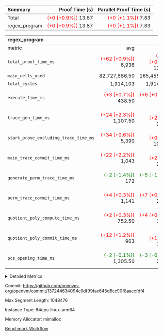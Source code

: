 | Summary | Proof Time (s) | Parallel Proof Time (s) |
|:---|---:|---:|
| Total | <span style='color: red'>(+0 [+0.9%])</span> 13.87 | <span style='color: red'>(+0 [+1.1%])</span> 7.83 |
| regex_program | <span style='color: red'>(+0 [+0.9%])</span> 13.87 | <span style='color: red'>(+0 [+1.1%])</span> 7.83 |


| regex_program |||||
|:---|---:|---:|---:|---:|
|metric|avg|sum|max|min|
| `total_proof_time_ms ` | <span style='color: red'>(+62 [+0.9%])</span> 6,936 | <span style='color: red'>(+124 [+0.9%])</span> 13,872 | <span style='color: red'>(+87 [+1.1%])</span> 7,832 | <span style='color: red'>(+37 [+0.6%])</span> 6,040 |
| `main_cells_used     ` |  82,727,686.50 |  165,455,373 |  92,686,348 |  72,769,025 |
| `total_cycles        ` |  1,914,103 |  1,914,103 |  1,914,103 |  1,914,103 |
| `execute_time_ms     ` | <span style='color: red'>(+3 [+0.7%])</span> 438.50 | <span style='color: red'>(+6 [+0.7%])</span> 877 | <span style='color: red'>(+3 [+0.6%])</span> 472 | <span style='color: red'>(+3 [+0.7%])</span> 405 |
| `trace_gen_time_ms   ` | <span style='color: red'>(+24 [+2.3%])</span> 1,107.50 | <span style='color: red'>(+49 [+2.3%])</span> 2,215 | <span style='color: red'>(+39 [+3.1%])</span> 1,284 | <span style='color: red'>(+10 [+1.1%])</span> 931 |
| `stark_prove_excluding_trace_time_ms` | <span style='color: red'>(+34 [+0.6%])</span> 5,390 | <span style='color: red'>(+69 [+0.6%])</span> 10,780 | <span style='color: red'>(+45 [+0.7%])</span> 6,076 | <span style='color: red'>(+24 [+0.5%])</span> 4,704 |
| `main_trace_commit_time_ms` | <span style='color: red'>(+22 [+2.2%])</span> 1,043 | <span style='color: red'>(+44 [+2.2%])</span> 2,086 | <span style='color: red'>(+24 [+1.9%])</span> 1,281 | <span style='color: red'>(+20 [+2.5%])</span> 805 |
| `generate_perm_trace_time_ms` | <span style='color: green'>(-2 [-1.4%])</span> 172 | <span style='color: green'>(-5 [-1.4%])</span> 344 | <span style='color: green'>(-1 [-0.5%])</span> 186 | <span style='color: green'>(-4 [-2.5%])</span> 158 |
| `perm_trace_commit_time_ms` | <span style='color: red'>(+4 [+0.3%])</span> 1,141 | <span style='color: red'>(+7 [+0.3%])</span> 2,282 |  1,192 | <span style='color: red'>(+8 [+0.7%])</span> 1,090 |
| `quotient_poly_compute_time_ms` | <span style='color: red'>(+2 [+0.3%])</span> 752.50 | <span style='color: red'>(+4 [+0.3%])</span> 1,505 | <span style='color: red'>(+2 [+0.2%])</span> 869 | <span style='color: red'>(+2 [+0.3%])</span> 636 |
| `quotient_poly_commit_time_ms` | <span style='color: red'>(+12 [+1.2%])</span> 963 | <span style='color: red'>(+23 [+1.2%])</span> 1,926 | <span style='color: red'>(+12 [+1.1%])</span> 1,113 | <span style='color: red'>(+11 [+1.4%])</span> 813 |
| `pcs_opening_time_ms ` | <span style='color: green'>(-2 [-0.1%])</span> 1,305.50 | <span style='color: green'>(-3 [-0.1%])</span> 2,611 | <span style='color: red'>(+10 [+0.7%])</span> 1,427 | <span style='color: green'>(-13 [-1.1%])</span> 1,184 |



<details>
<summary>Detailed Metrics</summary>

| group | num_segments | keygen_time_ms | commit_exe_time_ms |
| --- | --- | --- | --- |
| regex_program | 2 | 754 | 49 | 

| group | air_name | quotient_deg | interactions | constraints |
| --- | --- | --- | --- | --- |
| regex_program | AccessAdapterAir<16> | 4 | 5 | 11 | 
| regex_program | AccessAdapterAir<2> | 4 | 5 | 11 | 
| regex_program | AccessAdapterAir<32> | 4 | 5 | 11 | 
| regex_program | AccessAdapterAir<4> | 4 | 5 | 11 | 
| regex_program | AccessAdapterAir<64> | 4 | 5 | 11 | 
| regex_program | AccessAdapterAir<8> | 4 | 5 | 11 | 
| regex_program | BitwiseOperationLookupAir<8> | 2 | 2 | 4 | 
| regex_program | KeccakVmAir | 4 | 321 | 4,380 | 
| regex_program | MemoryMerkleAir<8> | 4 | 4 | 38 | 
| regex_program | PersistentBoundaryAir<8> | 4 | 3 | 5 | 
| regex_program | PhantomAir | 4 | 3 | 4 | 
| regex_program | Poseidon2PeripheryAir<BabyBearParameters>, 1> | 2 | 1 | 286 | 
| regex_program | ProgramAir | 1 | 1 | 4 | 
| regex_program | RangeTupleCheckerAir<2> | 1 | 1 | 4 | 
| regex_program | Rv32HintStoreAir | 4 | 19 | 21 | 
| regex_program | VariableRangeCheckerAir | 1 | 1 | 4 | 
| regex_program | VmAirWrapper<Rv32BaseAluAdapterAir, BaseAluCoreAir<4, 8> | 4 | 19 | 30 | 
| regex_program | VmAirWrapper<Rv32BaseAluAdapterAir, LessThanCoreAir<4, 8> | 4 | 17 | 35 | 
| regex_program | VmAirWrapper<Rv32BaseAluAdapterAir, ShiftCoreAir<4, 8> | 4 | 23 | 84 | 
| regex_program | VmAirWrapper<Rv32BranchAdapterAir, BranchEqualCoreAir<4> | 4 | 11 | 17 | 
| regex_program | VmAirWrapper<Rv32BranchAdapterAir, BranchLessThanCoreAir<4, 8> | 4 | 13 | 32 | 
| regex_program | VmAirWrapper<Rv32CondRdWriteAdapterAir, Rv32JalLuiCoreAir> | 4 | 10 | 15 | 
| regex_program | VmAirWrapper<Rv32JalrAdapterAir, Rv32JalrCoreAir> | 4 | 16 | 16 | 
| regex_program | VmAirWrapper<Rv32LoadStoreAdapterAir, LoadSignExtendCoreAir<4, 8> | 4 | 18 | 21 | 
| regex_program | VmAirWrapper<Rv32LoadStoreAdapterAir, LoadStoreCoreAir<4> | 4 | 17 | 27 | 
| regex_program | VmAirWrapper<Rv32MultAdapterAir, DivRemCoreAir<4, 8> | 4 | 25 | 72 | 
| regex_program | VmAirWrapper<Rv32MultAdapterAir, MulHCoreAir<4, 8> | 4 | 24 | 23 | 
| regex_program | VmAirWrapper<Rv32MultAdapterAir, MultiplicationCoreAir<4, 8> | 4 | 19 | 13 | 
| regex_program | VmAirWrapper<Rv32RdWriteAdapterAir, Rv32AuipcCoreAir> | 4 | 11 | 12 | 
| regex_program | VmConnectorAir | 4 | 3 | 8 | 

| group | air_name | segment | rows | prep_cols | perm_cols | main_cols | cells |
| --- | --- | --- | --- | --- | --- | --- | --- |
| regex_program | AccessAdapterAir<2> | 1 | 64 |  | 12 | 11 | 1,472 | 
| regex_program | AccessAdapterAir<4> | 1 | 32 |  | 12 | 13 | 800 | 
| regex_program | AccessAdapterAir<8> | 0 | 131,072 |  | 12 | 17 | 3,801,088 | 
| regex_program | AccessAdapterAir<8> | 1 | 2,048 |  | 12 | 17 | 59,392 | 
| regex_program | BitwiseOperationLookupAir<8> | 0 | 65,536 | 3 | 8 | 2 | 655,360 | 
| regex_program | BitwiseOperationLookupAir<8> | 1 | 65,536 | 3 | 8 | 2 | 655,360 | 
| regex_program | KeccakVmAir | 0 | 1 |  | 532 | 3,163 | 3,695 | 
| regex_program | KeccakVmAir | 1 | 32 |  | 532 | 3,163 | 118,240 | 
| regex_program | MemoryMerkleAir<8> | 0 | 131,072 |  | 12 | 32 | 5,767,168 | 
| regex_program | MemoryMerkleAir<8> | 1 | 4,096 |  | 12 | 32 | 180,224 | 
| regex_program | PersistentBoundaryAir<8> | 0 | 131,072 |  | 8 | 20 | 3,670,016 | 
| regex_program | PersistentBoundaryAir<8> | 1 | 2,048 |  | 8 | 20 | 57,344 | 
| regex_program | PhantomAir | 0 | 512 |  | 8 | 6 | 7,168 | 
| regex_program | PhantomAir | 1 | 1 |  | 8 | 6 | 14 | 
| regex_program | Poseidon2PeripheryAir<BabyBearParameters>, 1> | 0 | 16,384 |  | 8 | 300 | 5,046,272 | 
| regex_program | Poseidon2PeripheryAir<BabyBearParameters>, 1> | 1 | 2,048 |  | 8 | 300 | 630,784 | 
| regex_program | ProgramAir | 0 | 131,072 |  | 8 | 10 | 2,359,296 | 
| regex_program | ProgramAir | 1 | 131,072 |  | 8 | 10 | 2,359,296 | 
| regex_program | RangeTupleCheckerAir<2> | 0 | 524,288 | 2 | 8 | 1 | 4,718,592 | 
| regex_program | RangeTupleCheckerAir<2> | 1 | 524,288 | 2 | 8 | 1 | 4,718,592 | 
| regex_program | Rv32HintStoreAir | 0 | 16,384 |  | 24 | 32 | 917,504 | 
| regex_program | VariableRangeCheckerAir | 0 | 262,144 | 2 | 8 | 1 | 2,359,296 | 
| regex_program | VariableRangeCheckerAir | 1 | 262,144 | 2 | 8 | 1 | 2,359,296 | 
| regex_program | VmAirWrapper<Rv32BaseAluAdapterAir, BaseAluCoreAir<4, 8> | 0 | 1,048,576 |  | 28 | 36 | 67,108,864 | 
| regex_program | VmAirWrapper<Rv32BaseAluAdapterAir, BaseAluCoreAir<4, 8> | 1 | 524,288 |  | 28 | 36 | 33,554,432 | 
| regex_program | VmAirWrapper<Rv32BaseAluAdapterAir, LessThanCoreAir<4, 8> | 0 | 32,768 |  | 24 | 37 | 1,998,848 | 
| regex_program | VmAirWrapper<Rv32BaseAluAdapterAir, LessThanCoreAir<4, 8> | 1 | 32,768 |  | 24 | 37 | 1,998,848 | 
| regex_program | VmAirWrapper<Rv32BaseAluAdapterAir, ShiftCoreAir<4, 8> | 0 | 131,072 |  | 28 | 53 | 10,616,832 | 
| regex_program | VmAirWrapper<Rv32BaseAluAdapterAir, ShiftCoreAir<4, 8> | 1 | 131,072 |  | 28 | 53 | 10,616,832 | 
| regex_program | VmAirWrapper<Rv32BranchAdapterAir, BranchEqualCoreAir<4> | 0 | 262,144 |  | 16 | 26 | 11,010,048 | 
| regex_program | VmAirWrapper<Rv32BranchAdapterAir, BranchEqualCoreAir<4> | 1 | 131,072 |  | 16 | 26 | 5,505,024 | 
| regex_program | VmAirWrapper<Rv32BranchAdapterAir, BranchLessThanCoreAir<4, 8> | 0 | 131,072 |  | 20 | 32 | 6,815,744 | 
| regex_program | VmAirWrapper<Rv32BranchAdapterAir, BranchLessThanCoreAir<4, 8> | 1 | 131,072 |  | 20 | 32 | 6,815,744 | 
| regex_program | VmAirWrapper<Rv32CondRdWriteAdapterAir, Rv32JalLuiCoreAir> | 0 | 65,536 |  | 16 | 18 | 2,228,224 | 
| regex_program | VmAirWrapper<Rv32CondRdWriteAdapterAir, Rv32JalLuiCoreAir> | 1 | 65,536 |  | 16 | 18 | 2,228,224 | 
| regex_program | VmAirWrapper<Rv32JalrAdapterAir, Rv32JalrCoreAir> | 0 | 131,072 |  | 20 | 28 | 6,291,456 | 
| regex_program | VmAirWrapper<Rv32JalrAdapterAir, Rv32JalrCoreAir> | 1 | 65,536 |  | 20 | 28 | 3,145,728 | 
| regex_program | VmAirWrapper<Rv32LoadStoreAdapterAir, LoadSignExtendCoreAir<4, 8> | 0 | 1,024 |  | 28 | 35 | 64,512 | 
| regex_program | VmAirWrapper<Rv32LoadStoreAdapterAir, LoadSignExtendCoreAir<4, 8> | 1 | 2 |  | 28 | 35 | 126 | 
| regex_program | VmAirWrapper<Rv32LoadStoreAdapterAir, LoadStoreCoreAir<4> | 0 | 1,048,576 |  | 28 | 40 | 71,303,168 | 
| regex_program | VmAirWrapper<Rv32LoadStoreAdapterAir, LoadStoreCoreAir<4> | 1 | 1,048,576 |  | 28 | 40 | 71,303,168 | 
| regex_program | VmAirWrapper<Rv32MultAdapterAir, DivRemCoreAir<4, 8> | 0 | 128 |  | 40 | 57 | 12,416 | 
| regex_program | VmAirWrapper<Rv32MultAdapterAir, MulHCoreAir<4, 8> | 0 | 256 |  | 40 | 39 | 20,224 | 
| regex_program | VmAirWrapper<Rv32MultAdapterAir, MultiplicationCoreAir<4, 8> | 0 | 32,768 |  | 28 | 31 | 1,933,312 | 
| regex_program | VmAirWrapper<Rv32MultAdapterAir, MultiplicationCoreAir<4, 8> | 1 | 32,768 |  | 28 | 31 | 1,933,312 | 
| regex_program | VmAirWrapper<Rv32RdWriteAdapterAir, Rv32AuipcCoreAir> | 0 | 32,768 |  | 16 | 21 | 1,212,416 | 
| regex_program | VmAirWrapper<Rv32RdWriteAdapterAir, Rv32AuipcCoreAir> | 1 | 32,768 |  | 16 | 21 | 1,212,416 | 
| regex_program | VmConnectorAir | 0 | 2 | 1 | 8 | 4 | 24 | 
| regex_program | VmConnectorAir | 1 | 2 | 1 | 8 | 4 | 24 | 

| group | segment | trace_gen_time_ms | total_proof_time_ms | total_cycles | total_cells | stark_prove_excluding_trace_time_ms | quotient_poly_compute_time_ms | quotient_poly_commit_time_ms | perm_trace_commit_time_ms | pcs_opening_time_ms | main_trace_commit_time_ms | main_cells_used | generate_perm_trace_time_ms | execute_time_ms |
| --- | --- | --- | --- | --- | --- | --- | --- | --- | --- | --- | --- | --- | --- | --- |
| regex_program | 0 | 1,284 | 7,832 |  | 209,921,543 | 6,076 | 869 | 1,113 | 1,192 | 1,427 | 1,281 | 92,686,348 | 186 | 472 | 
| regex_program | 1 | 931 | 6,040 | 1,914,103 | 149,454,692 | 4,704 | 636 | 813 | 1,090 | 1,184 | 805 | 72,769,025 | 158 | 405 | 

</details>


Commit: https://github.com/openvm-org/openvm/commit/137244634094e0df99fae645d8cc90f8aaecfdf4

Max Segment Length: 1048476

Instance Type: 64cpu-linux-arm64

Memory Allocator: mimalloc

[Benchmark Workflow](https://github.com/openvm-org/openvm/actions/runs/13466054615)
